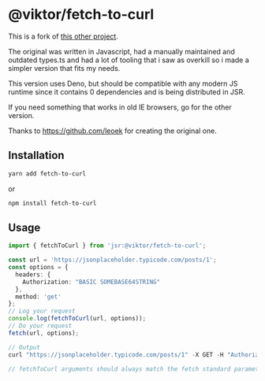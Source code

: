# @viktor/fetch-to-curl

This is a fork of [this other project](https://github.com/leoek/fetch-to-curl).

The original was written in Javascript, had a manually maintained and outdated
types.ts and had a lot of tooling that i saw as overkill so i made a simpler
version that fits my needs.

This version uses Deno, but should be compatible with any modern JS runtime
since it contains 0 dependencies and is being distributed in JSR.

If you need something that works in old IE browsers, go for the other version.

Thanks to https://github.com/leoek for creating the original one.

## Installation

```sh
yarn add fetch-to-curl
```

or

```sh
npm install fetch-to-curl
```

## Usage

```ts
import { fetchToCurl } from 'jsr:@viktor/fetch-to-curl';

const url = 'https://jsonplaceholder.typicode.com/posts/1';
const options = {
  headers: {
    Authorization: "BASIC SOMEBASE64STRING"
  },
  method: 'get'
};
// Log your request
console.log(fetchToCurl(url, options));
// Do your request
fetch(url, options);

// Output
curl "https://jsonplaceholder.typicode.com/posts/1" -X GET -H "Authorization: BASIC SOMEBASE64STRING"

// fetchToCurl arguments should always match the fetch standard parameters.
```
